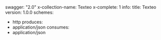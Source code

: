 swagger: "2.0"
x-collection-name: Texteo
x-complete: 1
info:
  title: Texteo
  version: 1.0.0
schemes:
- http
produces:
- application/json
consumes:
- application/json